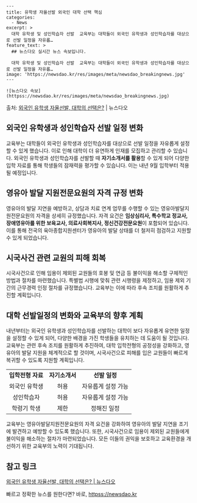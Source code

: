     ---
    title: 유학생 자율선발 외국인 대학 선택 핵심
    categories:
      - News
    excerpt: >
      대학 유학생 및 성인학습자 선발  교육부는 대학들이 외국인 유학생과 성인학습자를 대상으로 선발 일정을 자유롭…
    feature_text: >
      ## 뉴스다오 실시간 뉴스 속보입니다.
    
      대학 유학생 및 성인학습자 선발  교육부는 대학들이 외국인 유학생과 성인학습자를 대상으로 선발 일정을 자유롭…
    image: 'https://newsdao.kr/res/images/meta/newsdao_breakingnews.jpg'
    ---
    
    ![뉴스다오 속보](httpss://newsdao.kr/res/images/meta/newsdao_breakingnews.jpg)

<p>출처: <a href="httpss://newsdao.kr/4560" rel="dofollow">외국인 유학생 자율선발, 대학의 선택은?</a> | 뉴스다오</p>

<h2 data-ke-size="size26">외국인 유학생과 성인학습자 선발 일정 변화</h2>
<p data-ke-size="size16">교육부는 대학들이 외국인 유학생과 성인학습자를 대상으로 선발 일정을 자유롭게 설정할 수 있게 했습니다. 이로 인해 대학이 더 유연하게 인재를 모집하고 관리할 수 있습니다. 외국인 유학생과 성인학습자를 선발할 때 <b>자기소개서를 활용</b>할 수 있게 되어 다양한 입학 자료를 통해 학생들의 잠재력을 평가할 수 있습니다. 이는 내년 9월 입학부터 적용될 예정입니다.</p>

<h2 data-ke-size="size26">영유아 발달 지원전문요원의 자격 규정 변화</h2>
<p data-ke-size="size16">영유아의 발달 지연을 예방하고, 상담과 치료 연계 업무를 수행할 수 있는 영유아발달지원전문요원의 자격을 상세히 규정했습니다. 자격 요건은 <b>임상심리사, 특수학교 정교사, 장애영유아를 위한 보육교사, 의료사회복지사, 정신건강전문요원</b>이 포함되어 있습니다. 이를 통해 전국의 육아종합지원센터가 영유아의 발달 상태를 더 철저히 점검하고 지원할 수 있게 되었습니다.</p>

<h2 data-ke-size="size26">시국사건 관련 교원의 피해 회복</h2>
<p data-ke-size="size16">시국사건으로 인해 임용이 제외된 교원들의 호봉 및 연금 등 불이익을 해소할 구체적인 방법과 절차를 마련했습니다. 특별법 시행에 맞춰 관련 시행령을 제정하고, 임용 제외 기간의 근무경력 인정 절차를 규정했습니다. 교육부는 이에 따라 후속 조치를 원활하게 추진할 계획입니다.</p>

<h2 data-ke-size="size26">대학 선발일정의 변화와 교육부의 향후 계획</h2>
<p data-ke-size="size16">내년부터는 외국인 유학생과 성인학습자를 선발하는 대학이 보다 자유롭게 유연한 일정을 설정할 수 있게 되어, 다양한 배경을 가진 학생들을 유치하는 데 도움이 될 것입니다. 교육부는 관련 후속 조치를 원활하게 추진하여, 대학 입학전형의 공정성을 강화하고, 영유아의 발달 지원을 체계적으로 할 것이며, 시국사건으로 피해를 입은 교원들이 빠르게 복귀할 수 있도록 지원할 계획입니다.</p>

<table>
	<tr>
		<td style="text-align: center; height: 17px;"><b>입학전형 자료</b></td>
		<td style="text-align: center; height: 17px;"><b>자기소개서</b></td>
		<td style="text-align: center; height: 17px;"><b>선발 일정</b></td>
	</tr>
	<tr>
		<td style="text-align: center;">외국인 유학생</td>
		<td style="text-align: center;">허용</td>
		<td style="text-align: center;">자유롭게 설정 가능</td>
	</tr>
	<tr>
		<td style="text-align: center;">성인학습자</td>
		<td style="text-align: center;">허용</td>
		<td style="text-align: center;">자유롭게 설정 가능</td>
	</tr>
	<tr>
		<td style="text-align: center;">학령기 학생</td>
		<td style="text-align: center;">제한</td>
		<td style="text-align: center;">정해진 일정</td>
	</tr>
</table>

<p data-ke-size="size16">교육부는 영유아발달지원전문요원의 자격 요건을 강화하여 영유아의 발달 지연을 조기에 발견하고 예방할 수 있도록 했습니다. 또한, 시국사건으로 임용이 제외된 교원들에게 불이익을 해소하는 절차가 마련되었습니다. 모든 이들의 권익을 보호하고 교육환경을 개선하기 위한 교육부의 노력이 기대됩니다.</p>

<h2 data-ke-size="size26">참고 링크</h2>
<p data-ke-size="size16"><a href="httpss://newsdao.kr/4560">외국인 유학생 자율선발, 대학의 선택은? | 뉴스다오</a></p>
 

빠르고 정확한 뉴스를 원한다면? 바로, <a href="httpss://newsdao.kr" rel="dofollow">httpss://newsdao.kr</a>


    